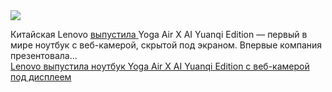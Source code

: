 <!--2025-02-27 13:40:14-->
<div class="yb">
  <div class="rss smaller1 habr"><img src="https://habrastorage.org/webt/dk/gc/8m/dkgc8mvqbqxnpb8hzkca1jjcceq.jpeg" /><p>Китайская Lenovo <a href="https://www.gizmochina.com/2025/02/26/lenovo-yoga-air-x-ai-yuanqi-edition-launched-specs-price/" rel="noopener noreferrer nofollow">выпустила </a>Yoga Air X AI Yuanqi Edition — первый в мире ноутбук с веб-камерой, скрытой под экраном. Впервые компания презентовала... <br><a class="light" href="https://habr.com/ru/news/886430/?utm_source=habrahabr&utm_medium=rss&utm_campaign=886430">Lenovo выпустила ноутбук Yoga Air X AI Yuanqi Edition с веб-камерой под дисплеем</a></div>
</div>
